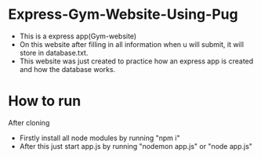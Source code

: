 # Express-Gym-Website-Using-Pug
- This is a express app(Gym-website) <br>
- On this website after filling in all information when u will submit, it will store in database.txt. <br>
- This website was just created to practice how an express app is created and how the database works.
# How to run
After cloning  <br>
- Firstly install all node modules by running "npm i" <br>
- After this just start app.js by running "nodemon app.js" or "node app.js"
